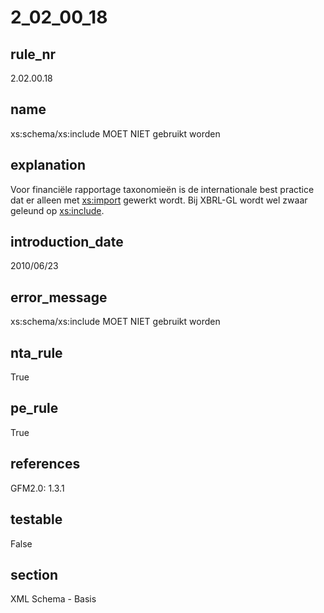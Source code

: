 # 2_02_00_18

## rule_nr
2.02.00.18

## name
xs:schema/xs:include MOET NIET gebruikt worden

## explanation
Voor financiële rapportage taxonomieën is de internationale best practice dat er alleen met <xs:import> gewerkt wordt. Bij XBRL-GL wordt wel zwaar geleund op <xs:include>.

## introduction_date
2010/06/23

## error_message
xs:schema/xs:include MOET NIET gebruikt worden

## nta_rule
True

## pe_rule
True

## references
GFM2.0: 1.3.1

## testable
False

## section
XML Schema - Basis

